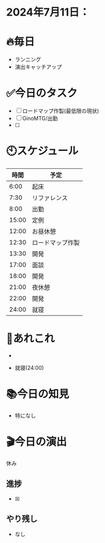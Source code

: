# 2024年7月11日：

# 🔥毎日
- ランニング
- 演出キャッチアップ

# ✅今日のタスク
- [ ] ロードマップ作製(最低限の現状)
- [ ] GinoMTG/出勤
- [ ] 


# 🕙スケジュール
| 時間 |  予定 |
|----|----|
|6:00|起床|
|7:30|リファレンス|
|8:00|出勤|
|15:00|定例|
|12:00|お昼休憩|
|12:30|ロードマップ作製|
|13:30|開発|
|17:00|面談|
|18:00|開発|
|21:00|夜休憩|
|22:00|開発|
|24:00|就寝|


# 📌あれこれ
- 

- 就寝(24:00)


# 📚今日の知見
- 特になし
# 🎬今日の演出
休み
## 進捗
- [x] 

## やり残し
- なし
